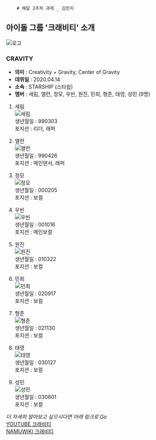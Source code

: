         # 해달 2주차 과제 _ 김민지
## 아이돌 그룹 '크래비티' 소개
![로고](https://ww.namu.la/s/4fac41a4ea7e7956eab6c1dd5d16b3aab88134fca6046ec53044361cce2576f8e813be464f8078228cf4fef57e08958314ed95060d3300053010900759ed85ce9e73b3ae3a57bf0c8fbc887b420cd6bf0dfa4e5bc43aeeaa7321353963a66aa8)  
### CRAVITY
+ __의미__ : Creativity + Gravity, Center of Gravity  
+ __데뷔일__ : 2020.04.14  
+ __소속__ : STARSHIP (스타쉽)  
+ __멤버__ : 세림, 앨런, 정모, 우빈, 원진, 민희, 형준, 태영, 성민 (9명)  
1. 세림  
![세림](https://ww.namu.la/s/88bf9a276721071b16b9eab5b6bbb7773789fd2dc7d58c5d1053ac5a7062c990b00b5c4b235647ec5ac5e3de940eb312815979c9cf4be10afe888cd2f530d1edbf697e29d3b7df57c30a07f09762f4dfcdd7a27a8681f243cdfc97db63dbbbc5f0862f3142b52fdb2009a21bd52878be)  
생년월일 : 990303  
포지션 : 리더, 래퍼  

2. 앨런  
![앨런](https://ww.namu.la/s/a8cc1c63d66beccddb6969d38157b55ea298fc1810cf5bb189f5b897936bbc02fe71cb21bc8ad65297df426b0c8c04eb89385af267202c029263e2c839a11ab6510792cdd176620a930df5438fcfe663240634f3c2b8ef00cf757293958a32ba143d29ac7365a0039f9532ca648689e7)  
생년월일 : 990426  
포지션 : 메인댄서, 래퍼

3. 정모  
![정모](https://w.namu.la/s/0171444f8dd14621a0319c295785f570302e14dd5eeef8103e67cdd5f18a937ce7f50be9b1847e51e8012068728f6f0de1203a72ec6371a9a53c96a5cf0161db99570b62fcbd3432491343d0dd552e652510fec3141b2702115af189465067573a7bb464ae3078a883930823585ff8fe)  
생년월일 : 000205  
포지션 : 보컬

4. 우빈  
![우빈](https://ww.namu.la/s/3b0c8b8f22a13a25daf9efeb36d681ed3969721fe206d55909dcf0118fbcc4e325d31790876df3677fbbaba6187d62fc54f306f6e5c821199a1d3785205fad60f62a6635ee1d4b82399dea739afc502f1fa5e06f0445de7f4e8e20f0fe170a54d59373f6f0c00271b6aea21c48eecc27)  
생년월일 : 001016  
포지션 : 메인보컬

5. 원진  
![원진](https://ww.namu.la/s/568b726e1105b16f59ea425883f8bd9d02b9e59389fbd25c775cb75491a1f8b0f635dc635072f4d758a65edfeaee7d2a2e8c9b44b6efc1ff7879d72001be8c6c96465cf459eb32a75b00a36c486c242895af509e3277827cb1e47324e94e63d9194684824cd0712af642997e69033f1c)  
생년월일 : 010322  
포지션 : 보컬

6. 민희  
![민희](https://ww.namu.la/s/0db9f5dd1837a2e9a4e900ab09581c97791b32a5ec4fd3d550c2125eac9d0ab69b97761342fd258727d6927774392df4deb30a4e0c5d4879a9db0862bc41be28db79825267f720851b2048fe44842d4d956501e90083108b5de1b5f81a9cf8c75088a2fd1f57cc67faee610bb074e57a)  
생년월일 : 020917  
포지션 : 보컬

7. 형준  
![형준](https://ww.namu.la/s/9148ee190e4c5ebff5481b8569935571c85111400a3b9812a543695adfa9f39e147be1721e542bfa28ccdba7343b45d9e6a41c2f8c8270b1aa638f52d0da709dc1b549120c93aa50c215c60911300af424b60c58b97f88fd92fcdea03d9ef5c29f9effb46825296317ad9d8b96e453a3)  
생년월일 : 021130  
포지션 : 보컬

8. 태영  
![태영](https://ww.namu.la/s/84e3e795012b87ad8c84a5d5046583b7f466133c9b18904891281968adfe035ebd4d16b85581395bc28430f46c1af2820e1fbc85955ef1e080d3d1aa2dc57c9779a05753fcec037060ab5cf222c19422297756d806eb2338148c006674e43491c6770e0103e07adcd3bdee7c5a0908e3)  
생년월일 : 030127  
포지션 : 보컬

9. 성민  
![성민](https://w.namu.la/s/cbf3854f92896c7c3ac1c764a0900baef9426686e51cbbfe996adae8f4988f866322dac34d6fff40fbb0ff59d8f1785ab54eebcc675f4ba571037fa19eb2633833fb16bb453f55642474337b9cc551e805c01907cf2403660938c0a53d42ac1bfc13e9683d84180cbbd9f7b7feff8c81)  
생년월일 : 030801  
포지션 : 보컬

_더 자세히 알아보고 싶으시다면 아래 링크로 Go_  
[YOUTUBE 크래비티](https://www.youtube.com/channel/UCRm-0JVuUFh5HV7NGG7qXlQ)  
[NAMUWIKI 크래비티](https://namu.wiki/w/CRAVITY)